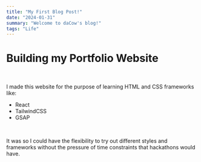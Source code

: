 ```yaml
---
title: "My First Blog Post!"
date: "2024-01-31"
summary: "Welcome to daCow's blog!"
tags: "Life"
---
```


# **Building my Portfolio Website**  
<br>

I made this website for the purpose of learning HTML and CSS frameworks like:  
* React  
* TailwindCSS  
* GSAP 
<br> 

It was so I could have the flexibility to try out different styles and frameworks without the pressure of time constraints that hackathons would have.

